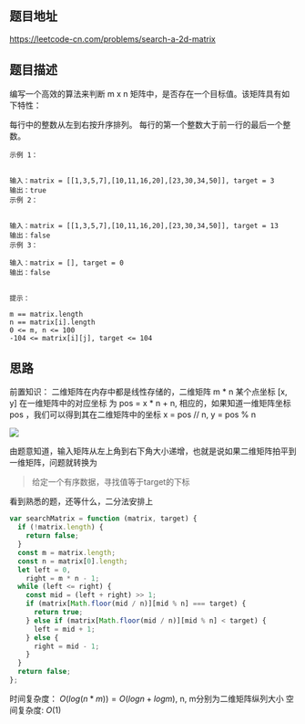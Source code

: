 ## 题目地址

https://leetcode-cn.com/problems/search-a-2d-matrix

## 题目描述
编写一个高效的算法来判断 m x n 矩阵中，是否存在一个目标值。该矩阵具有如下特性：

每行中的整数从左到右按升序排列。
每行的第一个整数大于前一行的最后一个整数。
 
```
示例 1：


输入：matrix = [[1,3,5,7],[10,11,16,20],[23,30,34,50]], target = 3
输出：true
示例 2：


输入：matrix = [[1,3,5,7],[10,11,16,20],[23,30,34,50]], target = 13
输出：false
示例 3：

输入：matrix = [], target = 0
输出：false
 

提示：

m == matrix.length
n == matrix[i].length
0 <= m, n <= 100
-104 <= matrix[i][j], target <= 104

```

## 思路

前置知识： 二维矩阵在内存中都是线性存储的，二维矩阵 m * n 某个点坐标 [x, y] 在一维矩阵中的对应坐标 为 pos = x * n + n, 相应的，如果知道一维矩阵坐标 pos ，我们可以得到其在二维矩阵中的坐标 x = pos // n, y = pos % n

![](https://cdn.jsdelivr.net/gh/feikerwu/figure-bed@master/assets/20201126141719.png)

由题意知道，输入矩阵从左上角到右下角大小递增，也就是说如果二维矩阵拍平到一维矩阵，问题就转换为

> 给定一个有序数据，寻找值等于target的下标

看到熟悉的题，还等什么，二分法安排上

```js
var searchMatrix = function (matrix, target) {
  if (!matrix.length) {
    return false;
  }
  const m = matrix.length;
  const n = matrix[0].length;
  let left = 0,
    right = m * n - 1;
  while (left <= right) {
    const mid = (left + right) >> 1;
    if (matrix[Math.floor(mid / n)][mid % n] === target) {
      return true;
    } else if (matrix[Math.floor(mid / n)][mid % n] < target) {
      left = mid + 1;
    } else {
      right = mid - 1;
    }
  }
  return false;
};
```

时间复杂度： $O(log(n *m)) = O(logn + logm)$, n, m分别为二维矩阵纵列大小
空间复杂度: $O(1)$